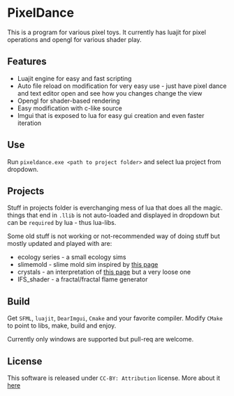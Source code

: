 # PixelDance

This is a program for various pixel toys. It currently has luajit for pixel operations and opengl for various shader play.

## Features

* Luajit engine for easy and fast scripting
* Auto file reload on modification for very easy use - just have pixel dance and text editor open and see how you changes change the view
* Opengl for shader-based rendering
* Easy modification with c-like source
* Imgui that is exposed to lua for easy gui creation and even faster iteration

## Use

Run `pixeldance.exe <path to project folder>` and select lua project from dropdown.

## Projects

Stuff in projects folder is everchanging mess of lua that does all the magic. things that end in `.llib` is not auto-loaded and displayed in dropdown but can be `required` by lua - thus lua-libs.

Some old stuff is not working or not-recommended way of doing stuff but mostly updated and played with are:

* ecology series - a small ecology sims
* slimemold - slime mold sim inspired by [this page](https://sagejenson.com/physarum)
* crystals - an interpretation of [this page](http://mkweb.bcgsc.ca/snowflakes/letitsnow.mhtml) but a very loose one
* IFS_shader - a fractal/fractal flame generator

## Build

Get `SFML`, `luajit`, `DearImgui`, `Cmake` and your favorite compiler. Modify `CMake` to point to libs, make, build and enjoy.

Currently only windows are supported but pull-req are welcome.

## License

This software is released under `CC-BY: Attribution` license. More about it [here](https://creativecommons.org/licenses/by/4.0/)